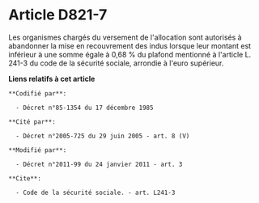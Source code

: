 # Article D821-7

Les organismes chargés du versement de l'allocation sont autorisés à abandonner la mise en recouvrement des indus lorsque
leur montant est inférieur à une somme égale à 0,68 % du plafond mentionné à l'article L. 241-3 du code de la sécurité
sociale, arrondie à l'euro supérieur.

**Liens relatifs à cet article**

	**Codifié par**:

	  - Décret n°85-1354 du 17 décembre 1985

	**Cité par**:

	  - Décret n°2005-725 du 29 juin 2005 - art. 8 (V)

	**Modifié par**:

	  - Décret n°2011-99 du 24 janvier 2011 - art. 3

	**Cite**:

	  - Code de la sécurité sociale. - art. L241-3
